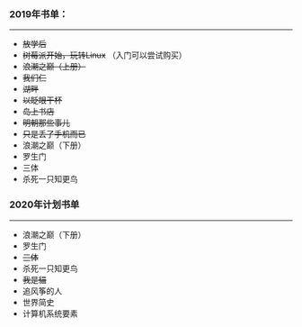 ### 2019年书单：
------
 - ~~放学后~~
 - ~~树莓派开始，玩转Linux~~ （入门可以尝试购买）
 - ~~浪潮之巅（上册）~~
 - ~~我们仨~~
 - ~~湖畔~~
 - ~~以眨眼干杯~~
 - ~~岛上书店~~
 - ~~明朝那些事儿~~
 - ~~只是丢了手机而已~~
 - 浪潮之巅（下册）
 - 罗生门
 - 三体
 - 杀死一只知更鸟


### 2020年计划书单

------

 - 浪潮之巅（下册）
 - 罗生门
 - ~~三体~~
 - 杀死一只知更鸟
 - ~~我是貓~~
 - 追风筝的人
 - 世界简史
 - 计算机系统要素
